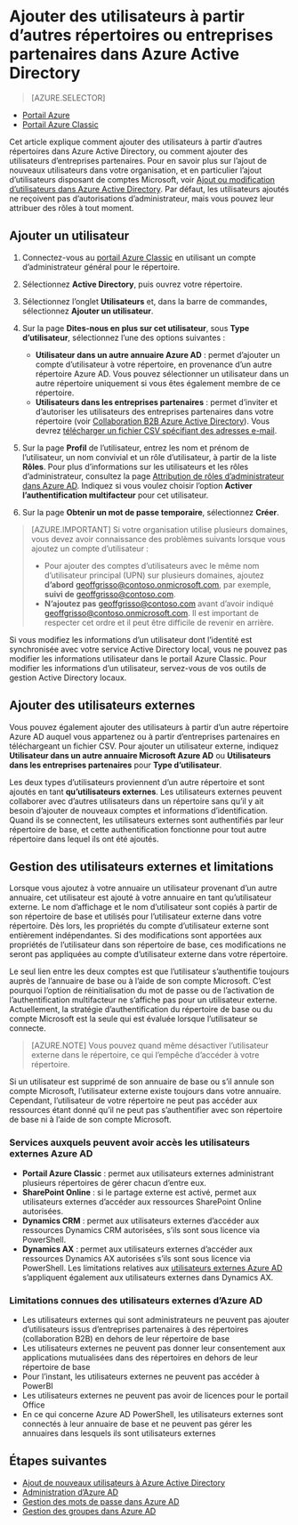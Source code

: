 <properties
	pageTitle="Ajouter des utilisateurs à partir d’autres répertoires ou entreprises partenaires dans Azure Active Directory | Microsoft Azure"
	description="Explique comment ajouter des utilisateurs ou modifier les informations utilisateur dans Azure Active Directory, y compris celles des utilisateurs externes et invités."
	services="active-directory"
	documentationCenter=""
	authors="curtand"
	manager="femila"
	editor=""/>

<tags
	ms.service="active-directory"
	ms.workload="identity"
	ms.tgt_pltfrm="na"
	ms.devlang="na"
	ms.topic="get-started-article"
	ms.date="09/22/2016"
	ms.author="curtand"/>

# Ajouter des utilisateurs à partir d’autres répertoires ou entreprises partenaires dans Azure Active Directory

> [AZURE.SELECTOR]
- [Portail Azure](active-directory-users-create-external-azure-portal.md)
- [Portail Azure Classic](active-directory-create-users-external.md)

Cet article explique comment ajouter des utilisateurs à partir d’autres répertoires dans Azure Active Directory, ou comment ajouter des utilisateurs d’entreprises partenaires. Pour en savoir plus sur l’ajout de nouveaux utilisateurs dans votre organisation, et en particulier l’ajout d’utilisateurs disposant de comptes Microsoft, voir [Ajout ou modification d’utilisateurs dans Azure Active Directory](active-directory-create-users.md). Par défaut, les utilisateurs ajoutés ne reçoivent pas d’autorisations d’administrateur, mais vous pouvez leur attribuer des rôles à tout moment.

## Ajouter un utilisateur

1. Connectez-vous au [portail Azure Classic](https://manage.windowsazure.com) en utilisant un compte d’administrateur général pour le répertoire.

2. Sélectionnez **Active Directory**, puis ouvrez votre répertoire.

3. Sélectionnez l’onglet **Utilisateurs** et, dans la barre de commandes, sélectionnez **Ajouter un utilisateur**.

4. Sur la page **Dites-nous en plus sur cet utilisateur**, sous **Type d’utilisateur**, sélectionnez l’une des options suivantes :

	- **Utilisateur dans un autre annuaire Azure AD** : permet d’ajouter un compte d’utilisateur à votre répertoire, en provenance d’un autre répertoire Azure AD. Vous pouvez sélectionner un utilisateur dans un autre répertoire uniquement si vous êtes également membre de ce répertoire.
	- **Utilisateurs dans les entreprises partenaires** : permet d’inviter et d’autoriser les utilisateurs des entreprises partenaires dans votre répertoire (voir [Collaboration B2B Azure Active Directory](active-directory-b2b-what-is-azure-ad-b2b.md)). Vous devrez [télécharger un fichier CSV spécifiant des adresses e-mail](active-directory-b2b-references-csv-file-format.md).

6. Sur la page **Profil** de l’utilisateur, entrez les nom et prénom de l’utilisateur, un nom convivial et un rôle d’utilisateur, à partir de la liste **Rôles**. Pour plus d’informations sur les utilisateurs et les rôles d’administrateur, consultez la page [Attribution de rôles d’administrateur dans Azure AD](active-directory-assign-admin-roles.md). Indiquez si vous voulez choisir l’option **Activer l’authentification multifacteur** pour cet utilisateur.

7. Sur la page **Obtenir un mot de passe temporaire**, sélectionnez **Créer**.

> [AZURE.IMPORTANT] Si votre organisation utilise plusieurs domaines, vous devez avoir connaissance des problèmes suivants lorsque vous ajoutez un compte d’utilisateur :
>
> - Pour ajouter des comptes d’utilisateurs avec le même nom d’utilisateur principal (UPN) sur plusieurs domaines, ajoutez **d’abord** geoffgrisso@contoso.onmicrosoft.com, par exemple, **suivi de** geoffgrisso@contoso.com.
> - **N’ajoutez pas** geoffgrisso@contoso.com avant d’avoir indiqué geoffgrisso@contoso.onmicrosoft.com. Il est important de respecter cet ordre et il peut être difficile de revenir en arrière.

Si vous modifiez les informations d’un utilisateur dont l’identité est synchronisée avec votre service Active Directory local, vous ne pouvez pas modifier les informations utilisateur dans le portail Azure Classic. Pour modifier les informations d’un utilisateur, servez-vous de vos outils de gestion Active Directory locaux.

## Ajouter des utilisateurs externes

Vous pouvez également ajouter des utilisateurs à partir d’un autre répertoire Azure AD auquel vous appartenez ou à partir d’entreprises partenaires en téléchargeant un fichier CSV. Pour ajouter un utilisateur externe, indiquez **Utilisateur dans un autre annuaire Microsoft Azure AD** ou **Utilisateurs dans les entreprises partenaires** pour **Type d’utilisateur**.

Les deux types d’utilisateurs proviennent d’un autre répertoire et sont ajoutés en tant **qu’utilisateurs externes**. Les utilisateurs externes peuvent collaborer avec d’autres utilisateurs dans un répertoire sans qu’il y ait besoin d’ajouter de nouveaux comptes et informations d’identification. Quand ils se connectent, les utilisateurs externes sont authentifiés par leur répertoire de base, et cette authentification fonctionne pour tout autre répertoire dans lequel ils ont été ajoutés.

## Gestion des utilisateurs externes et limitations

Lorsque vous ajoutez à votre annuaire un utilisateur provenant d’un autre annuaire, cet utilisateur est ajouté à votre annuaire en tant qu’utilisateur externe. Le nom d’affichage et le nom d’utilisateur sont copiés à partir de son répertoire de base et utilisés pour l’utilisateur externe dans votre répertoire. Dès lors, les propriétés du compte d’utilisateur externe sont entièrement indépendantes. Si des modifications sont apportées aux propriétés de l’utilisateur dans son répertoire de base, ces modifications ne seront pas appliquées au compte d’utilisateur externe dans votre répertoire.

Le seul lien entre les deux comptes est que l’utilisateur s’authentifie toujours auprès de l’annuaire de base ou à l’aide de son compte Microsoft. C’est pourquoi l’option de réinitialisation du mot de passe ou de l’activation de l’authentification multifacteur ne s’affiche pas pour un utilisateur externe. Actuellement, la stratégie d’authentification du répertoire de base ou du compte Microsoft est la seule qui est évaluée lorsque l’utilisateur se connecte.

> [AZURE.NOTE]
Vous pouvez quand même désactiver l’utilisateur externe dans le répertoire, ce qui l’empêche d’accéder à votre répertoire.

Si un utilisateur est supprimé de son annuaire de base ou s’il annule son compte Microsoft, l’utilisateur externe existe toujours dans votre annuaire. Cependant, l’utilisateur de votre répertoire ne peut pas accéder aux ressources étant donné qu’il ne peut pas s’authentifier avec son répertoire de base ni à l’aide de son compte Microsoft.

### Services auxquels peuvent avoir accès les utilisateurs externes Azure AD

- **Portail Azure Classic** : permet aux utilisateurs externes administrant plusieurs répertoires de gérer chacun d’entre eux.
- **SharePoint Online** : si le partage externe est activé, permet aux utilisateurs externes d’accéder aux ressources SharePoint Online autorisées.
- **Dynamics CRM** : permet aux utilisateurs externes d’accéder aux ressources Dynamics CRM autorisées, s’ils sont sous licence via PowerShell.
- **Dynamics AX** : permet aux utilisateurs externes d’accéder aux ressources Dynamics AX autorisées s’ils sont sous licence via PowerShell. Les limitations relatives aux [utilisateurs externes Azure AD](#known-limitations-of-azure-ad-external-users) s’appliquent également aux utilisateurs externes dans Dynamics AX.

### Limitations connues des utilisateurs externes d’Azure AD

- Les utilisateurs externes qui sont administrateurs ne peuvent pas ajouter d’utilisateurs issus d’entreprises partenaires à des répertoires (collaboration B2B) en dehors de leur répertoire de base
- Les utilisateurs externes ne peuvent pas donner leur consentement aux applications mutualisées dans des répertoires en dehors de leur répertoire de base
- Pour l’instant, les utilisateurs externes ne peuvent pas accéder à PowerBI
- Les utilisateurs externes ne peuvent pas avoir de licences pour le portail Office
- En ce qui concerne Azure AD PowerShell, les utilisateurs externes sont connectés à leur annuaire de base et ne peuvent pas gérer les annuaires dans lesquels ils sont utilisateurs externes


## Étapes suivantes

- [Ajout de nouveaux utilisateurs à Azure Active Directory](active-directory-create-users.md)
- [Administration d’Azure AD](active-directory-administer.md)
- [Gestion des mots de passe dans Azure AD](active-directory-manage-passwords.md)
- [Gestion des groupes dans Azure AD](active-directory-manage-groups.md)

<!---HONumber=AcomDC_0928_2016-->